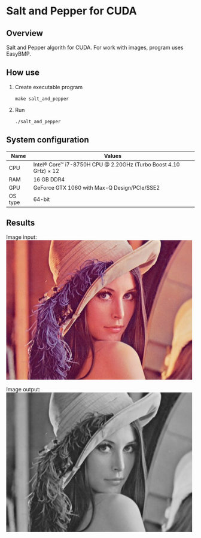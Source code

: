 # Salt and Pepper for CUDA

## Overview

Salt and Pepper algorith for CUDA. For work with images, program uses EasyBMP.

## How use

1. Create executable program

    ```console
    make salt_and_pepper
    ```

2. Run

    ```console
    ./salt_and_pepper
    ```

## System configuration

| Name  | Values  |
|-------|---------|
| CPU  | Intel® Core™ i7-8750H CPU @ 2.20GHz (Turbo Boost  4.10 GHz) × 12 |
| RAM  | 16 GB DDR4 |
| GPU  | GeForce GTX 1060 with Max-Q Design/PCIe/SSE2 |
| OS type | 64-bit  |

## Results

Image input:
![Input image](lena.bmp)

Image output:
![Output image](result.bmp)
